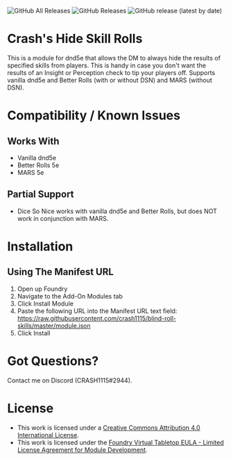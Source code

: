 ![GitHub All Releases](https://img.shields.io/github/downloads/crash1115/blind-roll-skills/total) ![GitHub Releases](https://img.shields.io/github/downloads/crash1115/blind-roll-skills/latest/total) ![GitHub release (latest by date)](https://img.shields.io/github/v/release/crash1115/blind-roll-skills?label=latest%20version)

# Crash's Hide Skill Rolls
This is a module for dnd5e that allows the DM to always hide the results of specified skills from players. This is handy in case you don't want the results of an Insight or Perception check to tip your players off. Supports vanilla dnd5e and Better Rolls (with or without DSN) and MARS (without DSN).

# Compatibility / Known Issues
## Works With
- Vanilla dnd5e
- Better Rolls 5e
- MARS 5e

## Partial Support
- Dice So Nice works with vanilla dnd5e and Better Rolls, but does NOT work in conjunction with MARS.

# Installation
## Using The Manifest URL
1. Open up Foundry
2. Navigate to the Add-On Modules tab
3. Click Install Module
4. Paste the following URL into the Manifest URL text field: https://raw.githubusercontent.com/crash1115/blind-roll-skills/master/module.json
5. Click Install

# Got Questions?
Contact me on Discord (CRASH1115#2944).

# License
- This work is licensed under a [Creative Commons Attribution 4.0 International License](https://creativecommons.org/licenses/by/4.0/legalcode).
- This work is licensed under the [Foundry Virtual Tabletop EULA - Limited License Agreement for Module Development](https://foundryvtt.com/article/license/).
